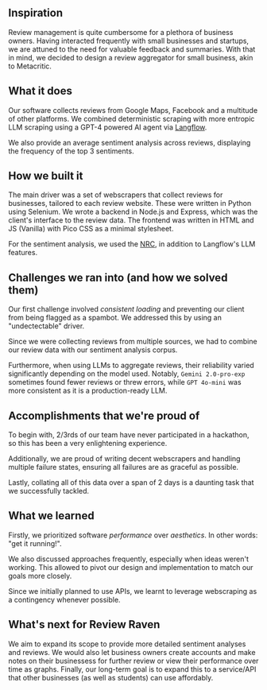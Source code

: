 ## Inspiration

Review management is quite cumbersome for a plethora of business owners. Having interacted frequently with small businesses and startups, we are attuned to the need for valuable feedback and summaries.  With that in mind, we decided to design a review aggregator for small business, akin to Metacritic. 


## What it does

Our software collects reviews from Google Maps, Facebook and a multitude of other platforms. We combined deterministic scraping with more entropic LLM scraping using a GPT-4 powered AI agent via [Langflow](https://www.langflow.org/). 

We also provide an average sentiment analysis across reviews, displaying the frequency of the top 3 sentiments. 

## How we built it

The main driver was a set of webscrapers that collect reviews for businesses, tailored to each review website. These were written in Python using Selenium. We wrote a backend in Node.js and Express, which was the client's interface to the review data. The frontend was written in HTML and JS (Vanilla) with Pico CSS as a minimal stylesheet.

For the sentiment analysis, we used the [NRC](https://saifmohammad.com/WebPages/NRC-Emotion-Lexicon.htm), in addition to Langflow's LLM features. 

## Challenges we ran into (and how we solved them)

Our first challenge involved *consistent loading* and preventing our client from being flagged as a spambot. We addressed this by using an "undectectable" driver. 

<!-- reword! -->
Since we were collecting reviews from multiple sources, we had to combine our review data with our sentiment analysis corpus.  

Furthermore, when using LLMs to aggregate reviews, their reliability varied significantly depending on the model used. Notably, `Gemini 2.0-pro-exp` sometimes found fewer reviews or threw errors, while `GPT 4o-mini` was more consistent as it is a production-ready LLM.



## Accomplishments that we're proud of

To begin with, 2/3rds of our team have never participated in a hackathon, so this has been a very enlightening experience. 

Additionally, we are proud of writing decent webscrapers and handling multiple failure states, ensuring all failures are as graceful as possible. 

<!-- reword! -->
Lastly, collating all of this data over a span of 2 days is a daunting task that we successfully tackled.

## What we learned

Firstly, we prioritized software *performance* over *aesthetics*. In other words: "get it running!". 

We also discussed approaches frequently, especially when ideas weren't working. This allowed to pivot our design and implementation to match our goals more closely. 

Since we initially planned to use APIs, we learnt to leverage webscraping as a contingency whenever possible. 


## What's next for Review Raven

We aim to expand its scope to provide more detailed sentiment analyses and reviews. We would also let business owners create accounts and make notes on their businessess for further review or view their performance over time as graphs. Finally, our long-term goal is to expand this to a service/API that other businesses (as well as students) can use affordably.
